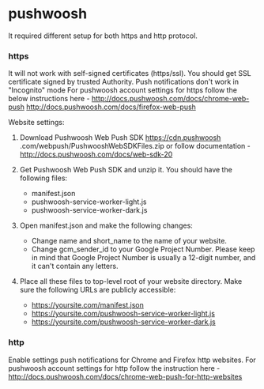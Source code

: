 # pushwoosh
It required different setup for both https and http protocol.

### https 
It will not work with self-signed certificates (https/ssl). You should get SSL certificate signed by trusted Authority.
Push notifications don't work in "Incognito" mode
For pushwoosh account settings for https follow the below instructions here - 
http://docs.pushwoosh.com/docs/chrome-web-push
http://docs.pushwoosh.com/docs/firefox-web-push

Website settings:
1. Download Pushwoosh Web Push SDK https://cdn.pushwoosh
.com/webpush/PushwooshWebSDKFiles.zip or follow documentation - 
http://docs.pushwoosh.com/docs/web-sdk-20

2. Get Pushwoosh Web Push SDK and unzip it. You should have the following files:
    * manifest.json
    * pushwoosh-service-worker-light.js
    * pushwoosh-service-worker-dark.js
 
3. Open manifest.json and make the following changes:
    *  Change name and short_name to the name of your website.
    * Change gcm_sender_id to your Google Project Number. Please keep in mind
     that Google Project Number is usually a 12-digit number, and it can't contain any letters. 
     
4. Place all these files to top-level root of your website directory. Make 
sure the following URLs are publicly accessible: 
    * https://yoursite.com/manifest.json
    * https://yoursite.com/pushwoosh-service-worker-light.js
    * https://yoursite.com/pushwoosh-service-worker-dark.js
     
### http
Enable settings push notifications for Chrome and Firefox http websites.
For pushwoosh account settings for http follow the instruction here - 
http://docs.pushwoosh.com/docs/chrome-web-push-for-http-websites

